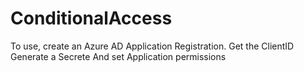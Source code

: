 # ConditionalAccess

To use, create an Azure AD Application Registration.
Get the ClientID
Generate a Secrete
And set Application permissions




